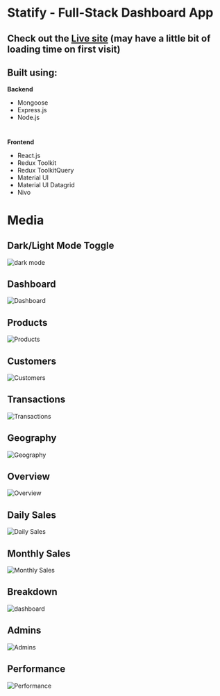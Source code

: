 # Statify - Full-Stack Dashboard App

## Check out the [Live site](https://statify-dashboard.onrender.com/) (may have a little bit of loading time on first visit)

## Built using: 
**Backend**
- Mongoose
- Express.js
- Node.js
#
**Frontend**
- React.js
- Redux Toolkit 
- Redux ToolkitQuery
- Material UI
- Material UI Datagrid
- Nivo

# Media

## Dark/Light Mode Toggle
![dark mode](https://i.imgur.com/jVb7Jsz.gif)

## Dashboard
![Dashboard](https://i.imgur.com/GX0iMa1.png)

## Products
![Products](https://i.imgur.com/duRYHTq.png)

## Customers
![Customers](https://i.imgur.com/beaDJB6.png)

## Transactions
![Transactions](https://i.imgur.com/aDL0trs.png)

## Geography
![Geography](https://i.imgur.com/qzZGgOv.png)

## Overview
![Overview](https://i.imgur.com/oEuSLtW.png)

## Daily Sales
![Daily Sales](https://i.imgur.com/wwLuh1t.png)

## Monthly Sales
![Monthly Sales](https://i.imgur.com/NeyDGHm.png)

## Breakdown
![dashboard](https://i.imgur.com/X4dKqfJ.png)

## Admins
![Admins](https://i.imgur.com/t9oiPs1.png)

## Performance
![Performance](https://i.imgur.com/mN8SeV0.png)

